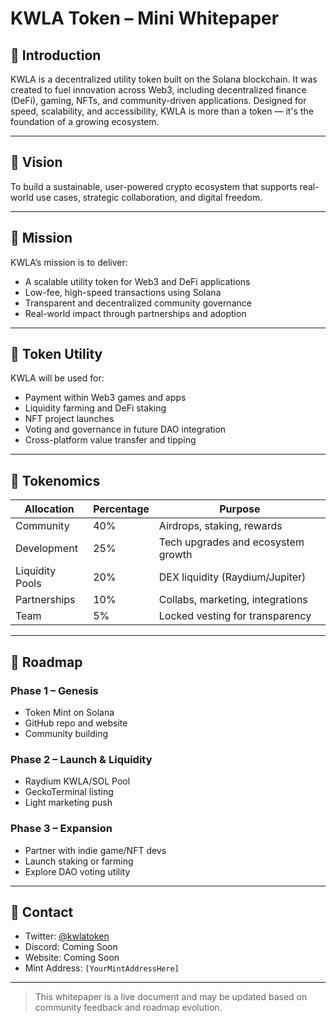 # KWLA Token – Mini Whitepaper

## 🔹 Introduction
KWLA is a decentralized utility token built on the Solana blockchain. It was created to fuel innovation across Web3, including decentralized finance (DeFi), gaming, NFTs, and community-driven applications. Designed for speed, scalability, and accessibility, KWLA is more than a token — it's the foundation of a growing ecosystem.

---

## 🔹 Vision
To build a sustainable, user-powered crypto ecosystem that supports real-world use cases, strategic collaboration, and digital freedom.

---

## 🔹 Mission
KWLA’s mission is to deliver:
- A scalable utility token for Web3 and DeFi applications
- Low-fee, high-speed transactions using Solana
- Transparent and decentralized community governance
- Real-world impact through partnerships and adoption

---

## 🔹 Token Utility
KWLA will be used for:
- Payment within Web3 games and apps
- Liquidity farming and DeFi staking
- NFT project launches
- Voting and governance in future DAO integration
- Cross-platform value transfer and tipping

---

## 🔹 Tokenomics

| Allocation       | Percentage | Purpose                          |
|------------------|------------|----------------------------------|
| Community        | 40%        | Airdrops, staking, rewards       |
| Development      | 25%        | Tech upgrades and ecosystem growth|
| Liquidity Pools  | 20%        | DEX liquidity (Raydium/Jupiter)  |
| Partnerships     | 10%        | Collabs, marketing, integrations |
| Team             | 5%         | Locked vesting for transparency  |

---

## 🔹 Roadmap

### Phase 1 – Genesis
- Token Mint on Solana
- GitHub repo and website
- Community building

### Phase 2 – Launch & Liquidity
- Raydium KWLA/SOL Pool
- GeckoTerminal listing
- Light marketing push

### Phase 3 – Expansion
- Partner with indie game/NFT devs
- Launch staking or farming
- Explore DAO voting utility

---

## 🔹 Contact

- Twitter: [@kwlatoken](https://twitter.com/kwlatoken)  
- Discord: Coming Soon  
- Website: Coming Soon  
- Mint Address: `[YourMintAddressHere]`

---

> This whitepaper is a live document and may be updated based on community feedback and roadmap evolution.
